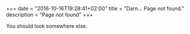 +++
date = "2016-10-16T19:28:41+02:00"
title = "Darn... Page not found."
description = "Page not found"
+++

You should look somewhere else.
